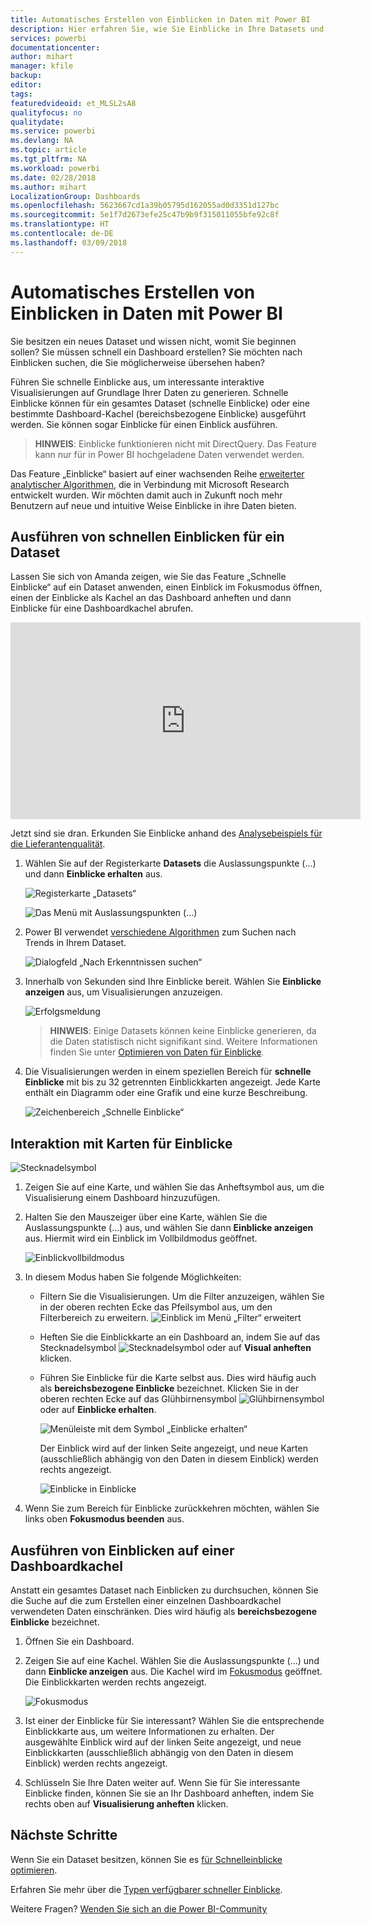 ```yaml
---
title: Automatisches Erstellen von Einblicken in Daten mit Power BI
description: Hier erfahren Sie, wie Sie Einblicke in Ihre Datasets und Dashboardkacheln erhalten.
services: powerbi
documentationcenter: 
author: mihart
manager: kfile
backup: 
editor: 
tags: 
featuredvideoid: et_MLSL2sA8
qualityfocus: no
qualitydate: 
ms.service: powerbi
ms.devlang: NA
ms.topic: article
ms.tgt_pltfrm: NA
ms.workload: powerbi
ms.date: 02/28/2018
ms.author: mihart
LocalizationGroup: Dashboards
ms.openlocfilehash: 5623667cd1a39b05795d162055ad0d3351d127bc
ms.sourcegitcommit: 5e1f7d2673efe25c47b9b9f315011055bfe92c8f
ms.translationtype: HT
ms.contentlocale: de-DE
ms.lasthandoff: 03/09/2018
---
```

# <a name="automatically-generate-data-insights-with-power-bi"></a>Automatisches Erstellen von Einblicken in Daten mit Power BI
Sie besitzen ein neues Dataset und wissen nicht, womit Sie beginnen sollen?  Sie müssen schnell ein Dashboard erstellen?  Sie möchten nach Einblicken suchen, die Sie möglicherweise übersehen haben?

Führen Sie schnelle Einblicke aus, um interessante interaktive Visualisierungen auf Grundlage Ihrer Daten zu generieren. Schnelle Einblicke können für ein gesamtes Dataset (schnelle Einblicke) oder eine bestimmte Dashboard-Kachel (bereichsbezogene Einblicke) ausgeführt werden. Sie können sogar Einblicke für einen Einblick ausführen.

> **HINWEIS**: Einblicke funktionieren nicht mit DirectQuery. Das Feature kann nur für in Power BI hochgeladene Daten verwendet werden.
> 
> 

Das Feature „Einblicke“ basiert auf einer wachsenden Reihe [erweiterter analytischer Algorithmen](service-insight-types.md), die in Verbindung mit Microsoft Research entwickelt wurden. Wir möchten damit auch in Zukunft noch mehr Benutzern auf neue und intuitive Weise Einblicke in ihre Daten bieten.

## <a name="run-quick-insights-on-a-dataset"></a>Ausführen von schnellen Einblicken für ein Dataset
Lassen Sie sich von Amanda zeigen, wie Sie das Feature „Schnelle Einblicke“ auf ein Dataset anwenden, einen Einblick im Fokusmodus öffnen, einen der Einblicke als Kachel an das Dashboard anheften und dann Einblicke für eine Dashboardkachel abrufen.

<iframe width="560" height="315" src="https://www.youtube.com/embed/et_MLSL2sA8" frameborder="0" allowfullscreen></iframe>


Jetzt sind sie dran. Erkunden Sie Einblicke anhand des [Analysebeispiels für die Lieferantenqualität](sample-supplier-quality.md).

1. Wählen Sie auf der Registerkarte **Datasets** die Auslassungspunkte (...) und dann **Einblicke erhalten** aus.
   
    ![Registerkarte „Datasets“](media/service-insights/power-bi-ellipses.png)
   
    ![Das Menü mit Auslassungspunkten (...)](media/service-insights/power-bi-tab.png)
2. Power BI verwendet [verschiedene Algorithmen](service-insight-types.md) zum Suchen nach Trends in Ihrem Dataset.
   
    ![Dialogfeld „Nach Erkenntnissen suchen“](media/service-insights/pbi_autoinsightssearching.png)
3. Innerhalb von Sekunden sind Ihre Einblicke bereit.  Wählen Sie **Einblicke anzeigen** aus, um Visualisierungen anzuzeigen.
   
    ![Erfolgsmeldung](media/service-insights/pbi_autoinsightsuccess.png)
   
   > **HINWEIS**: Einige Datasets können keine Einblicke generieren, da die Daten statistisch nicht signifikant sind.  Weitere Informationen finden Sie unter [Optimieren von Daten für Einblicke](service-insights-optimize.md).
   > 
   > 
1. Die Visualisierungen werden in einem speziellen Bereich für **schnelle Einblicke** mit bis zu 32 getrennten Einblickkarten angezeigt. Jede Karte enthält ein Diagramm oder eine Grafik und eine kurze Beschreibung.
   
    ![Zeichenbereich „Schnelle Einblicke“](media/service-insights/power-bi-insights.png)

## <a name="interact-with-the-insight-cards"></a>Interaktion mit Karten für Einblicke
  ![Stecknadelsymbol](media/service-insights/pbi_hover.png)

1. Zeigen Sie auf eine Karte, und wählen Sie das Anheftsymbol aus, um die Visualisierung einem Dashboard hinzuzufügen.
2. Halten Sie den Mauszeiger über eine Karte, wählen Sie die Auslassungspunkte (...) aus, und wählen Sie dann **Einblicke anzeigen** aus. Hiermit wird ein Einblick im Vollbildmodus geöffnet.
   
    ![Einblickvollbildmodus](media/service-insights/power-bi-insight-focus.png)
3. In diesem Modus haben Sie folgende Möglichkeiten:
   
   * Filtern Sie die Visualisierungen.  Um die Filter anzuzeigen, wählen Sie in der oberen rechten Ecke das Pfeilsymbol aus, um den Filterbereich zu erweitern.
        ![Einblick im Menü „Filter“ erweitert](media/service-insights/power-bi-insights-filter-new.png)
   * Heften Sie die Einblickkarte an ein Dashboard an, indem Sie auf das Stecknadelsymbol ![Stecknadelsymbol](media/service-insights/power-bi-pin-icon.png) oder auf **Visual anheften** klicken.
   * Führen Sie Einblicke für die Karte selbst aus. Dies wird häufig auch als **bereichsbezogene Einblicke** bezeichnet. Klicken Sie in der oberen rechten Ecke auf das Glühbirnensymbol ![Glühbirnensymbol](media/service-insights/power-bi-bulb-icon.png) oder auf **Einblicke erhalten**.
     
       ![Menüleiste mit dem Symbol „Einblicke erhalten“](media/service-insights/pbi-autoinsights-tile.png)
     
     Der Einblick wird auf der linken Seite angezeigt, und neue Karten (ausschließlich abhängig von den Daten in diesem Einblick) werden rechts angezeigt.
     
       ![Einblicke in Einblicke](media/service-insights/power-bi-insights-on-insights-new.png)
4. Wenn Sie zum Bereich für Einblicke zurückkehren möchten, wählen Sie links oben **Fokusmodus beenden** aus.

## <a name="run-insights-on-a-dashboard-tile"></a>Ausführen von Einblicken auf einer Dashboardkachel
Anstatt ein gesamtes Dataset nach Einblicken zu durchsuchen, können Sie die Suche auf die zum Erstellen einer einzelnen Dashboardkachel verwendeten Daten einschränken. Dies wird häufig als **bereichsbezogene Einblicke** bezeichnet.

1. Öffnen Sie ein Dashboard.
2. Zeigen Sie auf eine Kachel. Wählen Sie die Auslassungspunkte (...) und dann **Einblicke anzeigen** aus. Die Kachel wird im [Fokusmodus](service-focus-mode.md) geöffnet. Die Einblickkarten werden rechts angezeigt.    
   
    ![Fokusmodus](media/service-insights/pbi-insights-tile.png)    
4. Ist einer der Einblicke für Sie interessant? Wählen Sie die entsprechende Einblickkarte aus, um weitere Informationen zu erhalten. Der ausgewählte Einblick wird auf der linken Seite angezeigt, und neue Einblickkarten (ausschließlich abhängig von den Daten in diesem Einblick) werden rechts angezeigt.    
6. Schlüsseln Sie Ihre Daten weiter auf. Wenn Sie für Sie interessante Einblicke finden, können Sie sie an Ihr Dashboard anheften, indem Sie rechts oben auf **Visualisierung anheften** klicken.

## <a name="next-steps"></a>Nächste Schritte
Wenn Sie ein Dataset besitzen, können Sie es [für Schnelleinblicke optimieren](service-insights-optimize.md).

Erfahren Sie mehr über die [Typen verfügbarer schneller Einblicke](service-insight-types.md).

Weitere Fragen? [Wenden Sie sich an die Power BI-Community](http://community.powerbi.com/)

